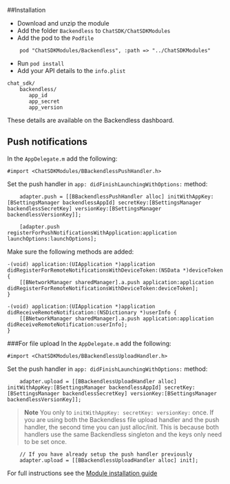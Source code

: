 ##Installation

+ Download and unzip the module
+ Add the folder `Backendless` to `ChatSDK/ChatSDKModules`
+ Add the pod to the `Podfile`
```
    pod "ChatSDKModules/Backendless", :path => "../ChatSDKModules"
```
+ Run ```pod install```
+ Add your API details to the `info.plist`

```
chat_sdk/
    backendless/
       app_id
       app_secret
       app_version
```
These details are available on the Backendless dashboard. 

## Push notifications

In the `AppDelegate.m` add the following:

```
#import <ChatSDKModules/BBackendlessPushHandler.h>
``` 

Set the push handler in `app: didFinishLaunchingWithOptions:` method:

```ObjC
    adapter.push = [[BBackendlessPushHandler alloc] initWithAppKey:[BSettingsManager backendlessAppId] secretKey:[BSettingsManager backendlessSecretKey] versionKey:[BSettingsManager backendlessVersionKey]];

    [adapter.push  registerForPushNotificationsWithApplication:application launchOptions:launchOptions];

```
Make sure the following methods are added: 
```
-(void) application:(UIApplication *)application didRegisterForRemoteNotificationsWithDeviceToken:(NSData *)deviceToken {
    [[BNetworkManager sharedManager].a.push application:application didRegisterForRemoteNotificationsWithDeviceToken:deviceToken];
}

-(void) application:(UIApplication *)application didReceiveRemoteNotification:(NSDictionary *)userInfo {
    [[BNetworkManager sharedManager].a.push application:application didReceiveRemoteNotification:userInfo];
}
```

###For file upload
In the `AppDelegate.m` add the following:
```
#import <ChatSDKModules/BBackendlessUploadHandler.h>
```

Set the push handler in `app: didFinishLaunchingWithOptions:` method:

```ObjC
    adapter.upload = [[BBackendlessUploadHandler alloc] initWithAppKey:[BSettingsManager backendlessAppId] secretKey:[BSettingsManager backendlessSecretKey] versionKey:[BSettingsManager backendlessVersionKey]];
```

>**Note**
>You only to `initWithAppKey: secretKey: versionKey:` once. If you are using both the Backendless file upload handler and the push handler, the second time you can just alloc/init. This is because both handlers use the same Backendless singleton and the keys only need to be set once. 

```ObjC
	// If you have already setup the push handler previously
    adapter.upload = [[BBackendlessUploadHandler alloc] init];
```

 For full instructions see the [Module installation guide](http://chatsdk.co/docs/ios-installing-modules/)